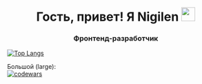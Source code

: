 <h1 align="center">Гость, привет! Я Nigilen
<img src="https://github.com/blackcater/blackcater/raw/main/images/Hi.gif" height="32"/></h1>
<h3 align="center">Фронтенд-разработчик</h3>

<!---Для подробной версии-->
[![Top Langs](https://github-readme-stats.vercel.app/api/top-langs/?username=Nigilen)](https://github.com/Nigilen/github-readme-stats)


Большой (large):  
[![codewars](https://www.codewars.com/users/nigilen/badges/large)](https://www.codewars.com/users/nigilen)   
